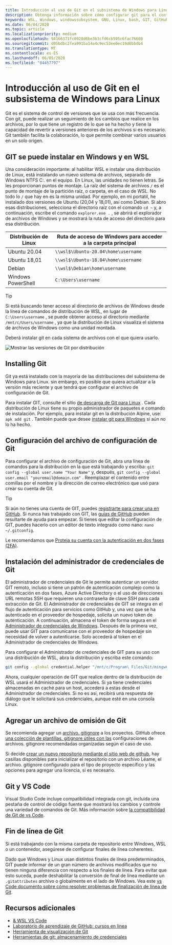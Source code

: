 ```yaml
---
title: Introducción al uso de Git en el subsistema de Windows para Linux
description: Obtenga información sobre cómo configurar git para el control de versiones en el subsistema de Windows para Linux.
keywords: WSL, Windows, windowssubsystem, GNU, Linux, bash, GIT, GitHub, control de versiones
ms.date: 06/04/2020
ms.topic: article
ms.localizationpriority: medium
ms.openlocfilehash: 94166371fc0928d6be3b3cfd6cb595c6fac76608
ms.sourcegitcommit: d95bdbc2fea991ba14a4c9ec53ee0ec19d6bbdb4
ms.translationtype: MT
ms.contentlocale: es-ES
ms.lasthandoff: 06/05/2020
ms.locfileid: "84457797"
---
```

# <a name="get-started-using-git-on-windows-subsystem-for-linux"></a>Introducción al uso de Git en el subsistema de Windows para Linux

Git es el sistema de control de versiones que se usa con más frecuencia. Con git, puede realizar un seguimiento de los cambios que realice en los archivos, por lo que tiene un registro de lo que se ha hecho y tiene la capacidad de revertir a versiones anteriores de los archivos si es necesario. Git también facilita la colaboración, lo que permite combinar varios usuarios en un solo origen.

## <a name="git-can-be-installed-on-windows-and-on-wsl"></a>GIT se puede instalar en Windows y en WSL

Una consideración importante: al habilitar WSL e instalar una distribución de Linux, está instalando un nuevo sistema de archivos, separado de Windows NTFS C:\. en el equipo. En Linux, las unidades no tienen letras. Se les proporcionan puntos de montaje. La raíz del sistema de archivos `/` es el punto de montaje de la partición raíz, o carpeta, en el caso de WSL. No todo lo `/` que hay en es la misma unidad. Por ejemplo, en mi portátil, he instalado dos versiones de Ubuntu (20,04 y 18,01), así como Debian. Si abro esas distribuciones, selecciona el directorio raíz con el comando `cd ~` y, a continuación, escribe el comando `explorer.exe .` , se abrirá el explorador de archivos de Windows y se mostrará la ruta de acceso del directorio para esa distribución.

| Distribución de Linux | Ruta de acceso de Windows para acceder a la carpeta principal |
| ----------- | ----------- |
| Ubuntu 20.04 | `\\wsl$\Ubuntu-20.04\home\username` |
| Ubuntu 18,01 | `\\wsl$\Ubuntu-18.04\home\username` |
| Debian | `\\wsl$\Debian\home\username` |
| Windows PowerShell | `C:\Users\username` |

> [!TIP]
> Si está buscando tener acceso al directorio de archivos de Windows desde la línea de comandos de distribución de WSL, en lugar de `C:\Users\username` , se puede obtener acceso al directorio mediante `/mnt/c/Users/username` , ya que la distribución de Linux visualiza el sistema de archivos de Windows como una unidad montada.

Deberá instalar git en cada sistema de archivos con el que quiera usarlo.

![Mostrar las versiones de Git por distribución](../media/git-versions.gif)

## <a name="installing-git"></a>Installing Git

Git ya está instalado con la mayoría de las distribuciones del subsistema de Windows para Linux. sin embargo, es posible que quiera actualizar a la versión más reciente y que tendrá que configurar el archivo de configuración de Git.

Para instalar GIT, consulte el sitio [de descarga de Git para Linux](https://git-scm.com/download/linux) . Cada distribución de Linux tiene su propio administrador de paquetes e comando de instalación. Por ejemplo, para instalar git en la distribución Alpine, use: `apk add git` . También puede que desee [instalar git para Windows](https://git-scm.com/download/win) si aún no lo ha hecho.

## <a name="git-config-file-setup"></a>Configuración del archivo de configuración de Git

Para configurar el archivo de configuración de Git, abra una línea de comandos para la distribución en la que está trabajando y escriba: `git config --global user.name "Your Name"` y, después, `git config --global user.email "youremail@domain.com"` . Reemplazar el contenido entre comillas por el nombre y la dirección de correo electrónico que usó para crear su cuenta de Git.

> [!TIP]
> Si aún no tienes una cuenta de GIT, puedes [registrarte para crear una en GitHub](https://github.com/join). Si nunca has trabajado con GIT, las [guías de GitHub](https://guides.github.com/) pueden resultarte de ayuda para empezar. Si tienes que editar la configuración de GIT, puedes hacerlo con un editor de texto integrado como nano: `nano ~/.gitconfig`.

Le recomendamos que [Proteja su cuenta con la autenticación en dos fases (2FA)](https://help.github.com/en/github/authenticating-to-github/securing-your-account-with-two-factor-authentication-2fa).

## <a name="git-credential-manager-setup"></a>Instalación del administrador de credenciales de Git

El administrador de credenciales de Git le permite autenticar un servidor GIT remoto, incluso si tiene un patrón de autenticación complejo como la autenticación en dos fases, Azure Active Directory o el uso de direcciones URL remotas SSH que requieren una contraseña de clave SSH para cada extracción de Git. El Administrador de credenciales de GIT se integra en el flujo de autenticación para servicios como GitHub y, una vez que se ha autenticado en el proveedor de hospedaje, solicita un nuevo token de autenticación. A continuación, almacena el token de forma segura en el [Administrador de credenciales de Windows](https://support.microsoft.com/help/4026814/windows-accessing-credential-manager). Después de la primera vez, puede usar GIT para comunicarse con el proveedor de hospedaje sin necesidad de volver a autenticarse. Solo accederá al token en el Administrador de credenciales de Windows.

Para configurar el Administrador de credenciales de GIT para su uso con una distribución de WSL, abra la distribución y escriba este comando:

```Bash
git config --global credential.helper "/mnt/c/Program\ Files/Git/mingw64/libexec/git-core/git-credential-manager.exe"
```

Ahora, cualquier operación de GIT que realice dentro de la distribución de WSL usará el Administrador de credenciales. Si ya tiene credenciales almacenadas en caché para un host, accederá a estas desde el Administrador de credenciales. Si no es así, recibirá una respuesta de diálogo que le solicitará sus credenciales, aunque esté en una consola Linux.

## <a name="adding-a-git-ignore-file"></a>Agregar un archivo de omisión de Git

Se recomienda agregar un [archivo. gitignore](https://help.github.com/en/articles/ignoring-files) a los proyectos. GitHub ofrece [una colección de plantillas. gitignore útiles con las](https://github.com/github/gitignore) configuraciones de archivos. gitignore recomendadas organizadas según el caso de uso.

Si decide [crear un nuevo repositorio mediante el sitio web de github](https://help.github.com/articles/create-a-repo), hay casillas disponibles para inicializar el repositorio con un archivo Léame, el archivo. gitignore configurado para el tipo de proyecto específico y las opciones para agregar una licencia, si es necesario.

## <a name="git-and-vs-code"></a>Git y VS Code

Visual Studio Code incluye compatibilidad integrada con git, incluida una pestaña de control de código fuente que mostrará los cambios y controle una variedad de comandos de Git. Más información sobre [la compatibilidad de Git de vs Code](https://code.visualstudio.com/docs/editor/versioncontrol#_git-support).

## <a name="git-line-endings"></a>Fin de línea de Git

Si está trabajando con la misma carpeta de repositorio entre Windows, WSL o un contenedor, asegúrese de configurar finales de línea coherentes.

Dado que Windows y Linux usan distintos finales de línea predeterminados, GIT puede informar de un gran número de archivos modificados que no tienen ninguna diferencia con respecto a los finales de línea. Para evitar que esto suceda, puede deshabilitar la conversión de final de línea mediante un `.gitattributes` archivo o globalmente en el lado de Windows. Vea este [vs Code documento sobre cómo resolver problemas de finalización de línea de Git](https://code.visualstudio.com/docs/remote/troubleshooting#_resolving-git-line-ending-issues-in-containers-resulting-in-many-modified-files).

## <a name="additional-resources"></a>Recursos adicionales

* [& WSL VS Code](./wsl-vscode.md)
* [Laboratorio de aprendizaje de GitHub: cursos en línea](https://lab.github.com/)
* [Herramienta de visualización de Git](http://git-school.github.io/visualizing-git/)
* [Herramientas de git: almacenamiento de credenciales](https://git-scm.com/book/it/v2/Git-Tools-Credential-Storage)
